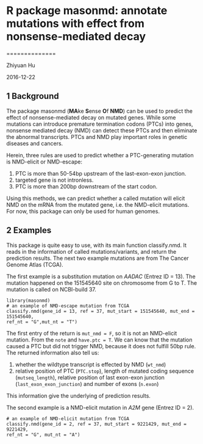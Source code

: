 # R package masonmd: annotate mutations with effect from nonsense-mediated decay
==============

Zhiyuan Hu

2016-12-22

## 1 Background
The package masonmd (**MA**ke **S**ense **O**f **NMD**) can be used to predict the effect of nonsense-mediated decay on mutated genes. While some mutations can introduce premature termination codons (PTCs) into genes, nonsense mediated decay (NMD) can detect these PTCs and then eliminate the abnormal transcripts. PTCs and NMD play important roles in genetic diseases and cancers.

Herein, three rules are used to predict whether a PTC-generating mutation is NMD-elicit or NMD-escape:
1. PTC is more than 50-54bp upstream of the last-exon-exon junction.
2. targeted gene is not intronless.
3. PTC is more than 200bp downstream of the start codon.

Using this methods, we can predict whether a called mutation will elicit NMD on the mRNA from the mutated gene, i.e. the NMD-elicit mutations. For now, this package can only be used for human genomes.

## 2 Examples
This package is quite easy to use, with its main function classify.nmd. It reads in the information of called mutations/variants, and return the prediction results. The next two example mutations are from The Cancer Genome Atlas (TCGA).

The first example is a substitution mutation on *AADAC* (Entrez ID = 13). The mutation happened on the 151545640 site on chromosome from G to T. The mutation is called on NCBI-build 37.

```{r example 1}
library(masonmd)
# an example of NMD-escape mutation from TCGA
classify.nmd(gene_id = 13, ref = 37, mut_start = 151545640, mut_end = 151545640,
ref_nt = "G",mut_nt = "T")
```

The first entry of the return is `mut_nmd = F`, so it is not an NMD-elicit mutation. From the `note` and `have.ptc = T`. We can know that the mutation caused a PTC but did not trigger NMD, because it does not fulfill 50bp rule. The returned information also tell us:
1. whether the wildtype transcript is effected by NMD (`wt_nmd`)
1. relative position of PTC (`PTC.stop`), length of mutated coding sequence (`mutseq_length`), relative position of last exon-exon junction (`last_exon_exon_junction`) and number of exons (`n.exon`)

This information give the underlying of prediction results.

The second example is a NMD-elicit mutation in *A2M* gene (Entrez ID = 2).

```{r}
# an example of NMD-elicit mutation from TCGA
classify.nmd(gene_id = 2, ref = 37, mut_start = 9221429, mut_end = 9221429,
ref_nt = "G", mut_nt = "A")
```

